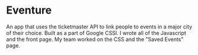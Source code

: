 # Eventure
An app that uses the ticketmaster API to link people to events in a major city of their choice. Built as a part of Google CSSI. 
I wrote all of the Javascript and the front page. My team worked on the CSS and the "Saved Events" page. 
